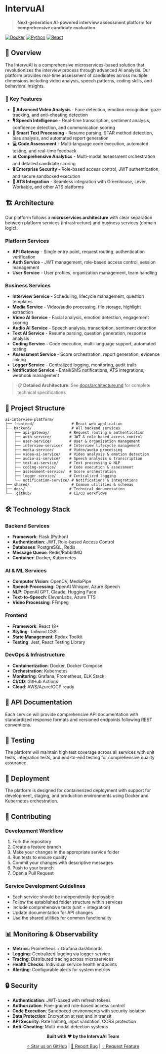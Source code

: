# IntervuAI

> **Next-generation AI-powered interview assessment platform for comprehensive candidate evaluation**

[![Docker](https://img.shields.io/badge/Docker-Ready-blue)](https://www.docker.com/)
[![Python](https://img.shields.io/badge/Python-3.9+-green)](https://www.python.org/)
[![React](https://img.shields.io/badge/React-18+-blue)](https://reactjs.org/)

## 📖 Overview

The IntervuAI is a comprehensive microservices-based solution that revolutionizes the interview process through advanced AI analysis. Our platform provides real-time assessment of candidates across multiple dimensions including video analysis, speech patterns, coding skills, and behavioral insights.

### 🎯 Key Features

- **🎥 Advanced Video Analysis** - Face detection, emotion recognition, gaze tracking, and anti-cheating detection
- **🎙️ Speech Intelligence** - Real-time transcription, sentiment analysis, confidence detection, and communication scoring  
- **📄 Smart Text Processing** - Resume parsing, STAR method detection, bias analysis, and automated report generation
- **💻 Code Assessment** - Multi-language code execution, automated testing, and real-time feedback
- **📊 Comprehensive Analytics** - Multi-modal assessment orchestration and detailed candidate scoring
- **🔒 Enterprise Security** - Role-based access control, JWT authentication, and secure sandboxed execution
- **🔗 ATS Integration** - Seamless integration with Greenhouse, Lever, Workable, and other ATS platforms

## 🏗️ Architecture

Our platform follows a **microservices architecture** with clear separation between platform services (infrastructure) and business services (domain logic).

### Platform Services
- **API Gateway** - Single entry point, request routing, authentication verification
- **Auth Service** - JWT management, role-based access control, session management
- **User Service** - User profiles, organization management, team handling

### Business Services  
- **Interview Service** - Scheduling, lifecycle management, question templates
- **Media Service** - Video/audio processing, file storage, highlight extraction
- **Video AI Service** - Facial analysis, emotion detection, engagement scoring
- **Audio AI Service** - Speech analysis, transcription, sentiment detection
- **Text AI Service** - Resume parsing, question generation, response analysis
- **Coding Service** - Code execution, multi-language support, automated testing
- **Assessment Service** - Score orchestration, report generation, evidence linking
- **Logger Service** - Centralized logging, monitoring, audit trails
- **Notification Service** - Email/SMS notifications, ATS integrations, webhook management

> 📋 **Detailed Architecture**: See [docs/architecture.md](docs/architecture.md) for complete technical specifications



## 📁 Project Structure

```
ai-interview-platform/
├── frontend/                 # React web application
├── backend/                  # All backend services
│   ├── api-gateway/         # Request routing & authentication
│   ├── auth-service/        # JWT & role-based access control
│   ├── user-service/        # User & organization management
│   ├── interview-service/   # Interview lifecycle management
│   ├── media-service/       # Video/audio processing
│   ├── video-ai-service/    # Video analysis & emotion detection
│   ├── audio-ai-service/    # Speech analysis & transcription
│   ├── text-ai-service/     # Text processing & NLP
│   ├── coding-service/      # Code execution & assessment
│   ├── assessment-service/  # Score orchestration
│   ├── logger-service/      # Centralized logging
│   └── notification-service/ # Notifications & integrations
├── shared/                   # Common utilities & schemas
├── docs/                    # Technical documentation
└── .github/                 # CI/CD workflows
```

## 🛠️ Technology Stack

### Backend Services
- **Framework**: Flask (Python)
- **Authentication**: JWT, Role-based Access Control
- **Databases**: PostgreSQL, Redis
- **Message Queue**: Redis/RabbitMQ
- **Container**: Docker, Kubernetes

### AI & ML Services
- **Computer Vision**: OpenCV, MediaPipe
- **Speech Processing**: OpenAI Whisper, Azure Speech
- **NLP**: OpenAI GPT, Claude, Hugging Face
- **Text-to-Speech**: ElevenLabs, Azure TTS
- **Video Processing**: FFmpeg

### Frontend
- **Framework**: React 18+
- **Styling**: Tailwind CSS
- **State Management**: Redux Toolkit
- **Testing**: Jest, React Testing Library

### DevOps & Infrastructure
- **Containerization**: Docker, Docker Compose
- **Orchestration**: Kubernetes
- **Monitoring**: Grafana, Prometheus, ELK Stack
- **CI/CD**: GitHub Actions
- **Cloud**: AWS/Azure/GCP ready



## 🔌 API Documentation

Each service will provide comprehensive API documentation with standardized response formats and versioned endpoints following REST conventions.

## 🧪 Testing

The platform will maintain high test coverage across all services with unit tests, integration tests, and end-to-end testing for comprehensive quality assurance.

## 🚀 Deployment

The platform is designed for containerized deployment with support for development, staging, and production environments using Docker and Kubernetes orchestration.

## 🤝 Contributing

### Development Workflow
1. Fork the repository
2. Create a feature branch
3. Make your changes in the appropriate service folder
4. Run tests to ensure quality
5. Commit your changes with descriptive messages
6. Push to your branch
7. Open a Pull Request

### Service Development Guidelines
- Each service should be independently deployable
- Follow the established folder structure within services
- Include comprehensive tests (unit + integration)
- Update documentation for API changes
- Use the shared utilities for common functionality

## 📊 Monitoring & Observability

- **Metrics**: Prometheus + Grafana dashboards
- **Logging**: Centralized logging via logger-service  
- **Tracing**: Distributed tracing across microservices
- **Health Checks**: Individual service health endpoints
- **Alerting**: Configurable alerts for system metrics

## 🔒 Security

- **Authentication**: JWT-based with refresh tokens
- **Authorization**: Fine-grained role-based access control
- **Code Execution**: Sandboxed environments with security isolation
- **Data Protection**: Encryption at rest and in transit
- **API Security**: Rate limiting, input validation, CORS protection
- **Anti-Cheating**: Multi-modal detection systems

<div align="center">

**Built with ❤️ by the IntervuAI Team**

[⭐ Star us on GitHub](https://github.com/your-org/ai-interview-platform) | [🐛 Report Bug](https://github.com/your-org/ai-interview-platform/issues) | [💡 Request Feature](https://github.com/your-org/ai-interview-platform/issues)

</div>